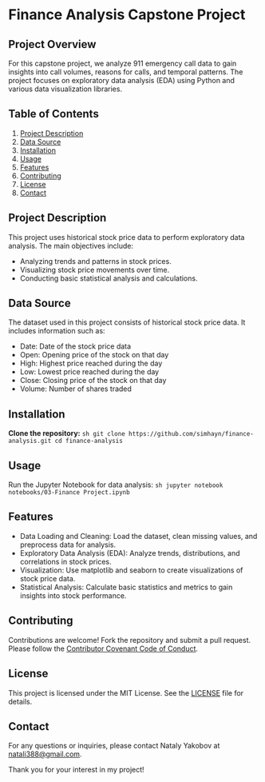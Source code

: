 # Finance Analysis Capstone Project

## Project Overview

For this capstone project, we analyze 911 emergency call data to gain insights into call volumes, reasons for calls, and temporal patterns. The project focuses on exploratory data analysis (EDA) using Python and various data visualization libraries.

## Table of Contents

1. [Project Description](#project-description)
2. [Data Source](#data-source)
3. [Installation](#installation)
4. [Usage](#usage)
5. [Features](#features)
6. [Contributing](#contributing)
7. [License](#license)
8. [Contact](#contact)

## Project Description

This project uses historical stock price data to perform exploratory data analysis. The main objectives include:

- Analyzing trends and patterns in stock prices.
- Visualizing stock price movements over time.
- Conducting basic statistical analysis and calculations.

## Data Source
The dataset used in this project consists of historical stock price data. It includes information such as:
- Date: Date of the stock price data
- Open: Opening price of the stock on that day
- High: Highest price reached during the day
- Low: Lowest price reached during the day
- Close: Closing price of the stock on that day
- Volume: Number of shares traded
  
## Installation
**Clone the repository:**
    ```sh
    git clone https://github.com/simhayn/finance-analysis.git
    cd finance-analysis
    ```
## Usage
Run the Jupyter Notebook for data analysis:
    ```sh
    jupyter notebook notebooks/03-Finance Project.ipynb
    ```

## Features
- Data Loading and Cleaning: Load the dataset, clean missing values, and preprocess data for analysis.
- Exploratory Data Analysis (EDA): Analyze trends, distributions, and correlations in stock prices.
- Visualization: Use matplotlib and seaborn to create visualizations of stock price data.
- Statistical Analysis: Calculate basic statistics and metrics to gain insights into stock performance.

## Contributing
Contributions are welcome! Fork the repository and submit a pull request.
Please follow the [Contributor Covenant Code of Conduct](https://www.contributor-covenant.org/version/2/0/code_of_conduct/).

## License
This project is licensed under the MIT License. See the [LICENSE](LICENSE) file for details.

## Contact
For any questions or inquiries, please contact Nataly Yakobov at [natali388@gmail.com](mailto:natali388@gmail.com).

Thank you for your interest in my project!

